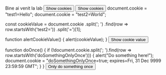 <script> 
  document.cookie = "session=test GDPR"; 
  document.cookie = "favorite_task=collect Data"; 
  function alertCookie() { alert(document.cookie); 
  } 
</script>
<body> Bine ai venit la lab <button onclick="alertCookie()">Show cookies</button> 
</body>
<button onclick="alertCookie()">Show cookies</button>
document.cookie = "test1=Hello";
document.cookie = "test2=World";

const cookieValue = document.cookie
  .split('; ')
  .find(row => row.startsWith('test2='))
  .split('=')[1];

function alertCookieValue() {
  alert(cookieValue);
}
<button onclick="alertCookieValue()">Show cookie value</button>

function doOnce() {
  if (!document.cookie.split('; ').find(row => row.startsWith('doSomethingOnlyOnce'))) {
    alert("Do something here!");
    document.cookie = "doSomethingOnlyOnce=true; expires=Fri, 31 Dec 9999 23:59:59 GMT";
  }
}
<button onclick="doOnce()">Only do something once</button>
